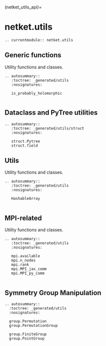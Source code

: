 (netket_utils_api)=
# netket.utils

```{eval-rst}
.. currentmodule:: netket.utils

```
## Generic functions

Utility functions and classes.

```{eval-rst}
.. autosummary::
   :toctree: _generated/utils
   :nosignatures:

   is_probably_holomorphic
   
```

## Dataclass and PyTree utilities

```{eval-rst}
.. autosummary::
   :toctree: _generated/utils/struct
   :nosignatures:

   struct.Pytree
   struct.field
```


## Utils

Utility functions and classes.

```{eval-rst}
.. autosummary::
   :toctree: _generated/utils
   :nosignatures:

   HashableArray
   
```

## MPI-related

Utility functions and classes.

```{eval-rst}
.. autosummary::
   :toctree: _generated/utils
   :nosignatures:

   mpi.available
   mpi.n_nodes
   mpi.rank
   mpi.MPI_jax_comm
   mpi.MPI_py_comm
   
```

## Symmetry Group Manipulation

 ```{eval-rst}
.. autosummary::
   :toctree: _generated/utils
   :nosignatures:

   group.Permutation 
   group.PermutationGroup 

   group.FiniteGroup
   group.PointGroup

```

